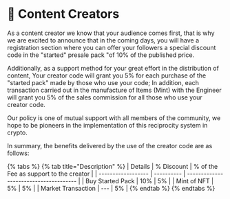 # 📣 Content Creators

As a content creator we know that your audience comes first, that is why we are excited to announce that in the coming days, you will have a registration section where you can offer your followers a special discount code in the "started" presale pack "of 10% of the published price.

Additionally, as a support method for your great effort in the distribution of content, Your creator code will grant you 5% for each purchase of the "started pack" made by those who use your code; In addition, each transaction carried out in the manufacture of Items (Mint) with the Engineer will grant you 5% of the sales commission for all those who use your creator code.

Our policy is one of mutual support with all members of the community, we hope to be pioneers in the implementation of this reciprocity system in crypto.

In summary, the benefits delivered by the use of the creator code are as follows:

{% tabs %}
{% tab title="Description" %}
| Details            | % Discount | % of the Fee as support to the creator |
| ------------------ | ---------- | -------------------------------------- |
| Buy Started Pack   | 10%        | 5%                                     |
| Mint of NFT        | 5%         | 5%                                     |
| Market Transaction | ---        | 5%                                     |
{% endtab %}
{% endtabs %}
